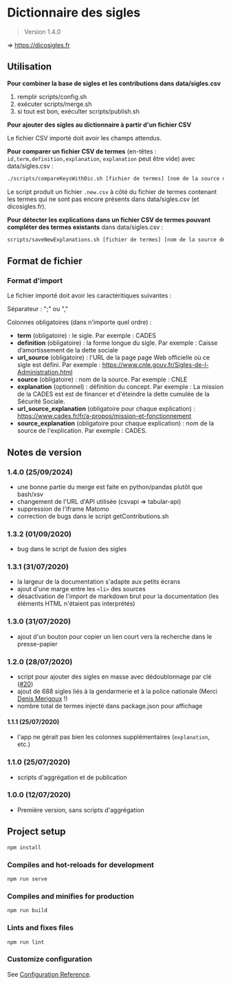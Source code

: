 # Dictionnaire des sigles

> Version 1.4.0

=> https://dicosigles.fr

## Utilisation

**Pour combiner la base de sigles et les contributions dans data/sigles.csv**

1. remplir scripts/config.sh
2. exécuter scripts/merge.sh
3. si tout est bon, exéculter scripts/publish.sh

**Pour ajouter des sigles au dictionnaire à partir d'un fichier CSV**

Le fichier CSV importé doit avoir les champs attendus.

**Pour comparer un fichier CSV de termes** (en-têtes : `id,term,definition,explanation`, `explanation` peut être vide) avec data/sigles.csv :

```bash
./scripts/compareKeysWithDic.sh [fichier de termes] [nom de la source de ce fichier] [URL de la source]
```

Le script produit un fichier `.new.csv` à côté du fichier de termes contenant les termes qui ne sont pas encore présents dans data/sigles.csv (et dicosigles.fr).

**Pour détecter les explications dans un fichier CSV de termes pouvant compléter des termes existants** dans data/sigles.csv :

```bash
scripts/saveNewExplanations.sh [fichier de termes] [nom de la source de ce fichier] [URL de la source]
```

## Format de fichier

### Format d'import

Le fichier importé doit avoir les caractéritiques suivantes :

Séparateur : ";" ou ","

Colonnes obligatoires (dans n'importe quel ordre) :

- **term** (obligatoire) : le sigle. Par exemple : CADES
- **definition** (obligatoire) : la forme longue du sigle. Par exemple : Caisse d’amortissement de la dette sociale
- **url_source** (obligatoire) : l'URL de la page page Web officielle où ce sigle est défini. Par exemple : https://www.cnle.gouv.fr/Sigles-de-l-Administration.html
- **source** (obligatoire) : nom de la source. Par exemple : CNLE
- **explanation** (optionnel) : définition du concept. Par exemple : La mission de la CADES est est de financer et d'éteindre la dette cumulée de la Sécurité Sociale.
- **url_source_explanation** (obligatoire pour chaque explication) : https://www.cades.fr/fr/a-propos/mission-et-fonctionnement
- **source_explanation** (obligatoire pour chaque explication) : nom de la source de l'explication. Par exemple : CADES.

## Notes de version

### 1.4.0 (25/09/2024)

- une bonne partie du merge est faite en python/pandas plutôt que bash/xsv
- changement de l'URL d'API utilisée (csvapi => tabular-api)
- suppression de l'iframe Matomo
- correction de bugs dans le script getContributions.sh

### 1.3.2 (01/09/2020)

- bug dans le script de fusion des sigles

### 1.3.1 (31/07/2020)

- la largeur de la documentation s'adapte aux petits écrans
- ajout d'une marge entre les `<li>` des sources
- désactivation de l'import de markdown brut pour la documentation (les éléments HTML n'étaient pas interprétés)

### 1.3.0 (31/07/2020)

- ajout d'un bouton pour copier un lien court vers la recherche dans le presse-papier

### 1.2.0 (28/07/2020)

- script pour ajouter des sigles en masse avec dédoublonnage par clé ([#20](https://github.com/ColinMaudry/dictionnaire-sigles/issues/20))
- ajout de 688 sigles liés à la gendarmerie et à la police nationale (Merci [Denis Merigoux](https://merigoux.ovh) !)
- nombre total de termes injecté dans package.json pour affichage

#### 1.1.1 (25/07/2020)

- l'app ne gérait pas bien les colonnes supplémentaires (`explanation`, etc.)

### 1.1.0 (25/07/2020)

- scripts d'aggrégation et de publication

### 1.0.0 (12/07/2020)

- Première version, sans scripts d'aggrégation

## Project setup
```
npm install
```

### Compiles and hot-reloads for development
```
npm run serve
```

### Compiles and minifies for production
```
npm run build
```

### Lints and fixes files
```
npm run lint
```

### Customize configuration
See [Configuration Reference](https://cli.vuejs.org/config/).
